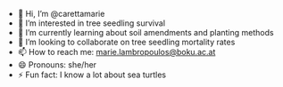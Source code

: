 - 👋 Hi, I’m @carettamarie
- 👀 I’m interested in tree seedling survival
- 🌱 I’m currently learning about soil amendments and planting methods
- 💞️ I’m looking to collaborate on tree seedling mortality rates
- 📫 How to reach me: marie.lambropoulos@boku.ac.at
- 😄 Pronouns: she/her
- ⚡ Fun fact: I know a lot about sea turtles

<!---
carettamarie/carettamarie is a ✨ special ✨ repository because its `README.md` (this file) appears on your GitHub profile.
You can click the Preview link to take a look at your changes.
--->

